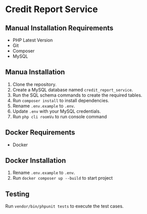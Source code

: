 # Credit Report Service

## Manual Installation Requirements
- PHP Latest Version
- Git
- Composer
- MySQL
  
## Manua Installation

1. Clone the repository.
2. Create a MySQL database named `credit_report_service`.
3. Run the SQL schema commands to create the required tables.
4. Run `composer install` to install dependencies.
5. Rename `.env.example` to `.env`.
6. Update `.env` with your MySQL credentials.
7. Run `php cli roomVu` to run console command


## Docker Requirements
- Docker
  
## Docker Installation

1. Rename `.env.example` to `.env`.
2. Run `docker composer up --build` to start project

## Testing

Run `vendor/bin/phpunit tests` to execute the test cases.
